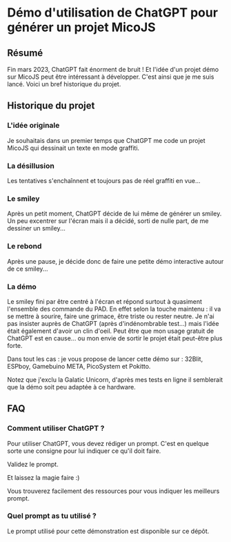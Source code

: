 
# Démo d'utilisation de ChatGPT pour générer un projet MicoJS

## Résumé

Fin mars 2023, ChatGPT fait énorment de bruit !
Et l'idée d'un projet démo sur MicoJS peut être intéressant à développer.
C'est ainsi que je me suis lancé.
Voici un bref historique du projet.

## Historique du projet

### L'idée originale

Je souhaitais dans un premier temps que ChatGPT me code un projet MicoJS qui dessinait un texte en mode graffiti.

### La désillusion

Les tentatives s'enchaînnent et toujours pas de réel graffiti en vue...

### Le smiley

Après un petit moment, ChatGPT décide de lui même de générer un smiley.
Un peu excentrer sur l'écran mais il a décidé, sorti de nulle part, de me dessiner un smiley...

### Le rebond

Après une pause, je décide donc de faire une petite démo interactive autour de ce smiley...

### La démo

Le smiley fini par être centré à l'écran et répond surtout à quasiment l'ensemble des commande du PAD.
En effet selon la touche maintenu : il va se mettre à sourire, faire une grimace, être triste ou rester neutre.
Je n'ai pas insister auprès de ChatGPT (après d'indénombrable test...) mais l'idée était également d'avoir un clin d'oeil.
Peut être que mon usage gratuit de ChatGPT est en cause... ou mon envie de sortir le projet était peut-être plus forte.

Dans tout les cas : je vous propose de lancer cette démo sur : 32Blit, ESPboy, Gamebuino META, PicoSystem et Pokitto.

Notez que j'exclu la Galatic Unicorn, d'après mes tests en ligne il semblerait que la démo soit peu adaptée à ce hardware.

## FAQ

### Comment utiliser ChatGPT ?

Pour utiliser ChatGPT, vous devez rédiger un prompt. C'est en quelque sorte une consigne pour lui indiquer ce qu'il doit faire.

Validez le prompt.

Et laissez la magie faire :)

Vous trouverez facilement des ressources pour vous indiquer les meilleurs prompt.

### Quel prompt as tu utilisé ?

Le prompt utilisé pour cette démonstration est disponible sur ce dépôt.
